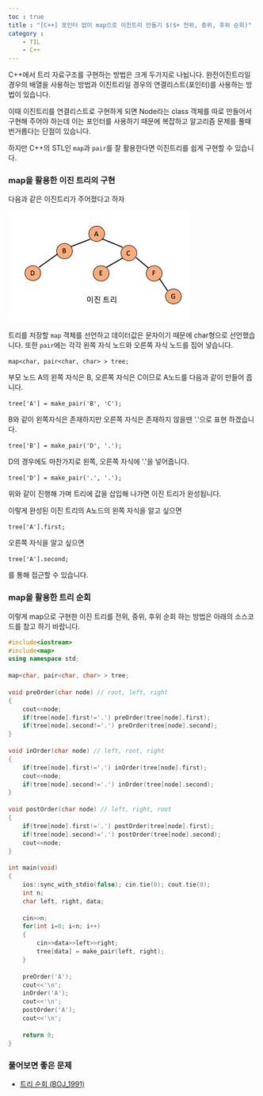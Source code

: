 ```yaml
---
toc : true
title : "[C++] 포인터 없이 map으로 이진트리 만들기 $($+ 전위, 중위, 후위 순회)"
category :
    - TIL
    - C++
---
```

C++에서 트리 자료구조를 구현하는 방법은 크게 두가지로 나뉩니다. 완전이진트리일 경우의 배열을 사용하는 방법과 이진트리일 경우의 연결리스트$($포인터)를 사용하는 방법이 있습니다. 

이때 이진트리를 연결리스트로 구현하게 되면 Node라는 class 객체를 따로 만들어서 구현해 주어야 하는데 이는 포인터를 사용하기 때문에 복잡하고 알고리즘 문제를 풀때 번거롭다는 단점이 있습니다.

하지만 C++의 STL인 `map`과 `pair`를 잘 활용한다면 이진트리를 쉽게 구현할 수 있습니다.

### map을 활용한 이진 트리의 구현

다음과 같은 이진트리가 주어졌다고 하자

![이진트리](/assets/images/algo/binary-tree-map.png)

트리를 저장할 `map` 객체를 선언하고 데이터값은 문자이기 때문에 char형으로 선언했습니다. 
또한 `pair`에는 각각 왼쪽 자식 노드와 오른쪽 자식 노드를 집어 넣습니다.

`map<char, pair<char, char> > tree;`

부모 노드 A의 왼쪽 자식은 B, 오른쪽 자식은 C이므로 A노드를 다음과 같이 만들어 줍니다.

`tree['A'] = make_pair('B', 'C');`

B와 같이 왼쪽자식은 존재하지만 오른쪽 자식은 존재하지 않을땐 '.'으로 표현 하겠습니다.

`tree['B'] = make_pair('D', '.');`

D의 경우에도 마찬가지로 왼쪽, 오른쪽 자식에 '.'을 넣어줍니다.

`tree['D'] = make_pair('.', '.');`

위와 같이 진행해 가며 트리에 값을 삽입해 나가면 이진 트리가 완성됩니다.

이렇게 완성된 이진 트리의 A노드의 왼쪽 자식을 알고 싶으면 

`tree['A'].first;`

오른쪽 자식을 알고 싶으면

`tree['A'].second;`

를 통해 접근할 수 있습니다.

### map을 활용한 트리 순회

이렇게 map으로 구현한 이진 트리를 전위, 중위, 후위 순회 하는 방법은 아래의 소스코드를 참고 하기 바랍니다.

``` cpp
#include<iostream>
#include<map>
using namespace std;

map<char, pair<char, char> > tree;

void preOrder(char node) // root, left, right
{
    cout<<node;
    if(tree[node].first!='.') preOrder(tree[node].first);
    if(tree[node].second!='.') preOrder(tree[node].second);
}

void inOrder(char node) // left, root, right
{
    if(tree[node].first!='.') inOrder(tree[node].first);
    cout<<node;
    if(tree[node].second!='.') inOrder(tree[node].second);
}

void postOrder(char node) // left, right, root
{
    if(tree[node].first!='.') postOrder(tree[node].first);
    if(tree[node].second!='.') postOrder(tree[node].second);
    cout<<node;
}

int main(void)
{
    ios::sync_with_stdio(false); cin.tie(0); cout.tie(0);
    int n;
    char left, right, data;

    cin>>n;
    for(int i=0; i<n; i++)
    {
        cin>>data>>left>>right;
        tree[data] = make_pair(left, right);
    }

    preOrder('A');
    cout<<'\n';
    inOrder('A');
    cout<<'\n';
    postOrder('A');
    cout<<'\n';

    return 0;
}
``` 

### 풀어보면 좋은 문제
- [트리 순회 $($BOJ_1991)](https://www.acmicpc.net/problem/1991)







